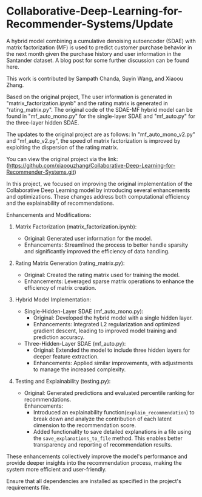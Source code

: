 # Collaborative-Deep-Learning-for-Recommender-Systems/Update

A hybrid model combining a cumulative denoising autoencoder (SDAE) with matrix factorization (MF) is used to predict customer purchase behavior in the next month given the purchase history and user information in the Santander dataset. A blog post for some further discussion can be found here.

This work is contributed by Sampath Chanda, Suyin Wang, and Xiaoou Zhang.


Based on the original project, The user information is generated in "matrix_factorization.ipynb" and the rating matrix is ​​generated in "rating_matrix.py". The original code of the SDAE-MF hybrid model can be found in "mf_auto_mono.py" for the single-layer SDAE and "mf_auto.py" for the three-layer hidden SDAE.

The updates to the original project are as follows: In "mf_auto_mono_v2.py" and "mf_auto_v2.py", the speed of matrix factorization is improved by exploiting the dispersion of the rating matrix.

You can view the original project via the link:(https://github.com/xiaoouzhang/Collaborative-Deep-Learning-for-Recommender-Systems.git)

In this project, we focused on improving the original implementation of the Collaborative Deep Learning model by introducing several enhancements and optimizations. These changes address both computational efficiency and the explainability of recommendations.

Enhancements and Modifications:

1. Matrix Factorization (matrix_factorization.ipynb):
   - Original: Generated user information for the model.  
   - Enhancements: Streamlined the process to better handle sparsity and significantly improved the efficiency of data handling.

2. Rating Matrix Generation (rating_matrix.py): 
   - Original: Created the rating matrix used for training the model.  
   - Enhancements: Leveraged sparse matrix operations to enhance the efficiency of matrix creation.

3. Hybrid Model Implementation:
   - Single-Hidden-Layer SDAE (mf_auto_mono.py):
     - Original: Developed the hybrid model with a single hidden layer.  
     - Enhancements: Integrated L2 regularization and optimized gradient descent, leading to improved model training and prediction accuracy.  
   - Three-Hidden-Layer SDAE (mf_auto.py):
     - Original: Extended the model to include three hidden layers for deeper feature extraction.  
     - Enhancements: Applied similar improvements, with adjustments to manage the increased complexity.

4. Testing and Explainability (testing.py): 
   - Original: Generated predictions and evaluated percentile ranking for recommendations.  
  Enhancements:  
     - Introduced an explainability function(`explain_recommendation`) to break down and analyze the contribution of each latent dimension to the recommendation score.  
     - Added functionality to save detailed explanations in a file using the `save_explanations_to_file` method. This enables better transparency and reporting of recommendation results.

These enhancements collectively improve the model's performance and provide deeper insights into the recommendation process, making the system more efficient and user-friendly.

Ensure that all dependencies are installed as specified in the project's requirements file.

